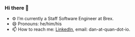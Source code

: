 ### Hi there 👋

- ⚙️ I’m currently a Staff Software Engineer at Brex.
- 😄 Pronouns: he/him/his
- 📫 How to reach me: [LinkedIn](https://www.linkedin.com/in/dquan/), email: dan-at-quan-dot-io.
